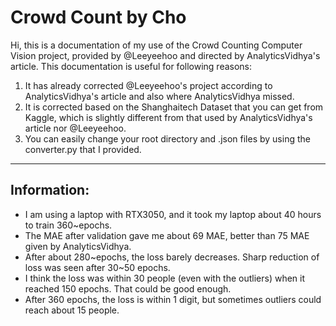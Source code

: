 # Crowd Count by Cho
Hi, this is a documentation of my use of the Crowd Counting Computer Vision project, provided by @Leeyeehoo and directed by AnalyticsVidhya's article. 
This documentation is useful for following reasons: 
1. It has already corrected @Leeyeehoo's project according to AnalyticsVidhya's article and also where AnalyticsVidhya missed. 
2. It is corrected based on the Shanghaitech Dataset that you can get from Kaggle, which is slightly different from that used by AnalyticsVidhya's article nor @Leeyeehoo. 
3. You can easily change your root directory and .json files by using the converter.py that I provided. 
-------------------------
## Information: 
+ I am using a laptop with RTX3050, and it took my laptop about 40 hours to train 360~epochs.
+ The MAE after validation gave me about 69 MAE, better than 75 MAE given by AnalyticsVidhya. 
+ After about 280~epochs, the loss barely decreases. Sharp reduction of loss was seen after 30~50 epochs. 
+ I think the loss was within 30 people (even with the outliers) when it reached 150 epochs. That could be good enough. 
+ After 360 epochs, the loss is within 1 digit, but sometimes outliers could reach about 15 people. 
